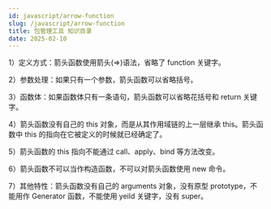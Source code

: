 ```yaml
---
id: javascript/arrow-function
slug: /javascript/arrow-function
title: 包管理工具 知识目录
date: 2025-02-10
---
```

1）定义方式：箭头函数使用箭头(=>)语法，省略了 function 关键字。

2）参数处理：如果只有一个参数，箭头函数可以省略括号。

3）函数体：如果函数体只有一条语句，箭头函数可以省略花括号和 return 关键字。

4）箭头函数没有自己的 this 对象，而是从其作用域链的上一层继承 this。‌箭头函数中 this 的指向在它被定义的时候就已经确定了。

5）箭头函数的 this 指向不能通过 call、apply、bind 等方法改变。

6）箭头函数不可以当作构造函数，不可以对箭头函数使用 new 命令。

7）其他特性：箭头函数没有自己的 arguments 对象，没有原型 prototype，不能用作 Generator 函数，不能使用 yeild 关键字，没有 super。